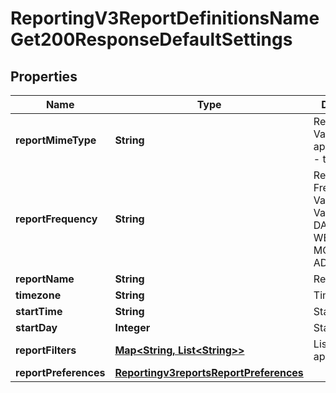 
# ReportingV3ReportDefinitionsNameGet200ResponseDefaultSettings

## Properties
Name | Type | Description | Notes
------------ | ------------- | ------------- | -------------
**reportMimeType** | **String** | Report Format Valid values:   - application/xml   - text/csv  |  [optional]
**reportFrequency** | **String** | Report Frequency Value Valid Values:   - DAILY   - WEEKLY   - MONTHLY   - ADHOC  |  [optional]
**reportName** | **String** | Report Name |  [optional]
**timezone** | **String** | Time Zone |  [optional]
**startTime** | **String** | Start Time |  [optional]
**startDay** | **Integer** | Start Day |  [optional]
**reportFilters** | [**Map&lt;String, List&lt;String&gt;&gt;**](List.md) | List of filters to apply |  [optional]
**reportPreferences** | [**Reportingv3reportsReportPreferences**](Reportingv3reportsReportPreferences.md) |  |  [optional]



